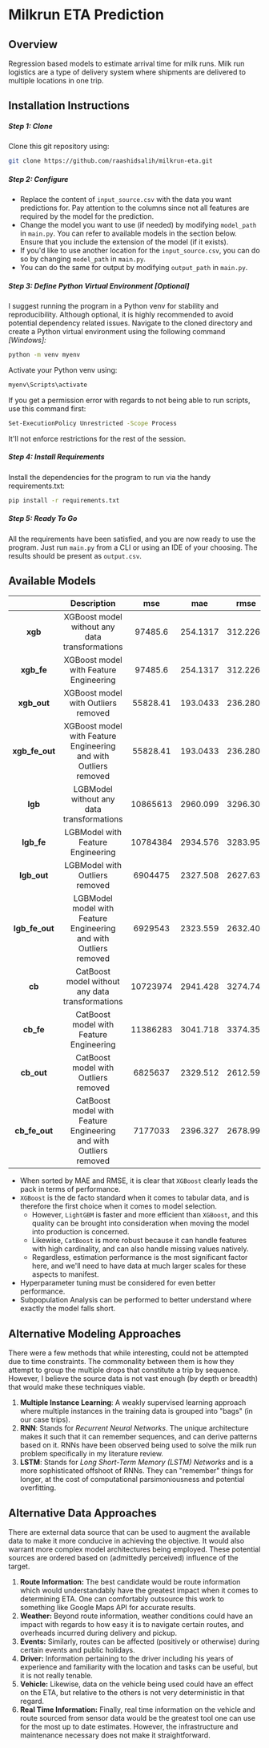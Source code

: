 # Milkrun ETA Prediction
## Overview
Regression based models to estimate arrival time for milk runs. Milk run logistics are a type of delivery system where shipments are delivered to multiple locations in one trip.

## Installation Instructions
##### Step 1: Clone
Clone this git repository using:
```bash
git clone https://github.com/raashidsalih/milkrun-eta.git
```

##### Step 2: Configure
- Replace the content of ```input_source.csv``` with the data you want predictions for. Pay attention to the columns since not all features are required by the model for the prediction.
- Change the model you want to use (if needed) by modifying ```model_path``` in ```main.py```. You can refer to available models in the section below. Ensure that you include the extension of the model (if it exists).
- If you'd like to use another location for the ```input_source.csv```, you can do so by changing ```model_path``` in ```main.py```.
- You can do the same for output by modifying ```output_path``` in ```main.py```.

##### Step 3: Define Python Virtual Environment [Optional]
I suggest running the program in a Python venv for stability and reproducibility. Although optional, it is highly recommended to avoid potential dependency related issues. Navigate to the cloned directory and create a Python virtual environment using the following command *[Windows]:*
```bash
python -m venv myenv
```
Activate your Python venv using:
```bash
myenv\Scripts\activate
```
If you get a permission error with regards to not being able to run scripts, use this command first:
```bash
Set-ExecutionPolicy Unrestricted -Scope Process
```
It'll not enforce restrictions for the rest of the session.

##### Step 4: Install Requirements
Install the dependencies for the program to run via the handy requirements.txt:
```bash
pip install -r requirements.txt
```

##### Step 5: Ready To Go
All the requirements have been satisfied, and you are now ready to use the program. Just run ```main.py``` from a CLI or using an IDE of your choosing. The results should be present as ```output.csv```.

## Available Models

|                |                          **Description**                          |  **mse** |  **mae** | **rmse** |
|:--------------:|:-----------------------------------------------------------------:|:--------:|:--------:|:--------:|
|     **xgb**    |           XGBoost model without any data transformations          |  97485.6 | 254.1317 | 312.2268 |
|   **xgb_fe**   |               XGBoost model with Feature Engineering              |  97485.6 | 254.1317 | 312.2268 |
|   **xgb_out**  |                XGBoost model with Outliers removed                | 55828.41 | 193.0433 | 236.2804 |
| **xgb_fe_out** |  XGBoost model with Feature Engineering and with Outliers removed | 55828.41 | 193.0433 | 236.2804 |
|     **lgb**    |             LGBModel without any data transformations             | 10865613 | 2960.099 | 3296.303 |
|   **lgb_fe**   |                 LGBModel with Feature Engineering                 | 10784384 | 2934.576 | 3283.959 |
|   **lgb_out**  |                   LGBModel with Outliers removed                  |  6904475 | 2327.508 | 2627.637 |
| **lgb_fe_out** | LGBModel model with Feature Engineering and with Outliers removed |  6929543 | 2323.559 | 2632.402 |
|     **cb**     |          CatBoost model without any data transformations          | 10723974 | 2941.428 | 3274.748 |
|    **cb_fe**   |              CatBoost model with Feature Engineering              | 11386283 | 3041.718 | 3374.357 |
|   **cb_out**   |                CatBoost model with Outliers removed               |  6825637 | 2329.512 | 2612.592 |
| **cb_fe_out**  | CatBoost model with Feature Engineering and with Outliers removed | 7177033  | 2396.327 | 2678.999 |

 - When sorted by MAE and RMSE, it is clear that `XGBoost` clearly leads the pack in terms of performance.
 - `XGBoost` is the de facto standard when it comes to tabular data, and is therefore the first choice when it comes to model selection.
	 - However, `LightGBM` is faster and more efficient than `XGBoost`, and this quality can be brought into consideration when moving the model into production is concerned.
	 - Likewise, `CatBoost` is more robust because it can handle features with high cardinality, and can also handle missing values natively.
	 - Regardless, estimation performance is the most significant factor here, and we'll need to have data at much larger scales for these aspects to manifest.
- Hyperparameter tuning must be considered for even better performance.
- Subpopulation Analysis can be performed to better understand where exactly the model falls short.

## Alternative Modeling Approaches
There were a few methods that while interesting, could not be attempted due to time constraints. The commonality between them is how they attempt to group the multiple drops that constitute a trip by sequence. However, I believe the source data is not vast enough (by depth or breadth) that would make these techniques viable.
1. **Multiple Instance Learning**: A weakly supervised learning approach where multiple instances in the training data is grouped into "bags" (in our case trips).
2. **RNN**: Stands for *Recurrent Neural Networks*. The unique architecture makes it such that it can remember sequences, and can derive patterns based on it. RNNs have been observed being used to solve the milk run problem specifically in my literature review.
3. **LSTM**: Stands for *Long Short-Term Memory (LSTM) Networks* and is a more sophisticated offshoot of RNNs. They can "remember" things for longer, at the cost of computational parsimoniousness and potential overfitting.

## Alternative Data Approaches
There are external data source that can be used to augment the available data to make it more conducive in achieving the objective. It would also warrant more complex model architectures being employed. These potential sources are ordered based on (admittedly perceived) influence of the target.

1. **Route Information:** The best candidate would be route information which would understandably have the greatest impact when it comes to determining ETA. One can comfortably outsource this work to something like Google Maps API for accurate results.
2. **Weather:** Beyond route information, weather conditions could have an impact with regards to how easy it is to navigate certain routes, and overheads incurred during delivery and pickup.
3. **Events:** Similarly, routes can be affected (positively or otherwise) during certain events and public holidays.
4. **Driver:** Information pertaining to the driver including his years of experience and familiarity with the location and tasks can be useful, but it is not really tenable.
5. **Vehicle:** Likewise, data on the vehicle being used could have an effect on the ETA, but relative to the others is not very deterministic in that regard.
6. **Real Time Information:** Finally, real time information on the vehicle and route sourced from sensor data would be the greatest tool one can use for the most up to date estimates. However, the infrastructure and maintenance necessary does not make it straightforward.

